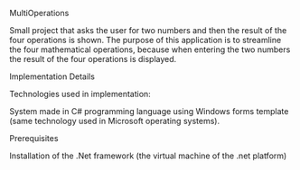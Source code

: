 MultiOperations

Small project that asks the user for two numbers and then the result of the four operations is shown. The purpose of this application is to streamline the four mathematical operations, because when entering the two numbers the result of the four operations is displayed.

Implementation Details

Technologies used in implementation:

System made in C# programming language using Windows forms template (same technology used in Microsoft operating systems).

Prerequisites

Installation of the .Net framework (the virtual machine of the .net platform)

